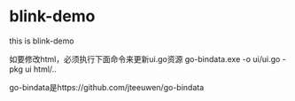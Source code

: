 # blink-demo
this is blink-demo

如要修改html，必须执行下面命令来更新ui.go资源
go-bindata.exe -o ui/ui.go -pkg ui html/..

go-bindata是https://github.com/jteeuwen/go-bindata
